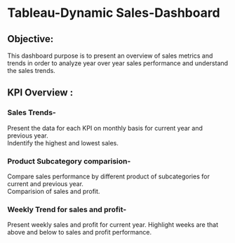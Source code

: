 # Tableau-Dynamic Sales-Dashboard

## Objective:   
This dashboard purpose is to present an overview of sales metrics and trends in order to analyze year over year sales performance and understand the sales trends.

## KPI Overview :  
### Sales Trends- 
Present the data for each KPI on monthly basis for current year and previous year.  
Indentify the highest and lowest sales.

### Product Subcategory comparision-
Compare sales performance by different product of subcategories for current and previous year.  
Comparision of sales and profit.

### Weekly Trend for sales and profit-
Present weekly sales and profit for current year.
Highlight weeks are that above and below to sales and profit performance.



